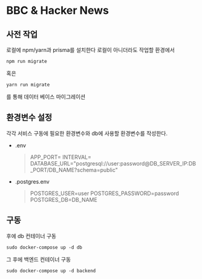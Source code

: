 # BBC & Hacker News

## 사전 작업

로컬에 npm/yarn과 prisma를 설치한다
로컬이 아니더라도 작업할 환경에서

```
npm run migrate
```

혹은

```
yarn run migrate
```

를 통해 데이터 베이스 마이그레이션

## 환경변수 설정

각각 서비스 구동에 필요한 환경변수와 db에 사용할 환경변수를 작성한다.

- .env

  > APP_PORT=
  > INTERVAL=
  > DATABASE_URL="postgresql://user:password@DB_SERVER_IP:DB_PORT/DB_NAME?schema=public"

- .postgres.env
  > POSTGRES_USER=user
  > POSTGRES_PASSWORD=password
  > POSTGRES_DB=DB_NAME

## 구동

후에 db 컨테이너 구동

```
sudo docker-compose up -d db
```

그 후에 백엔드 컨테이너 구동

```
sudo docker-compose up -d backend
```

